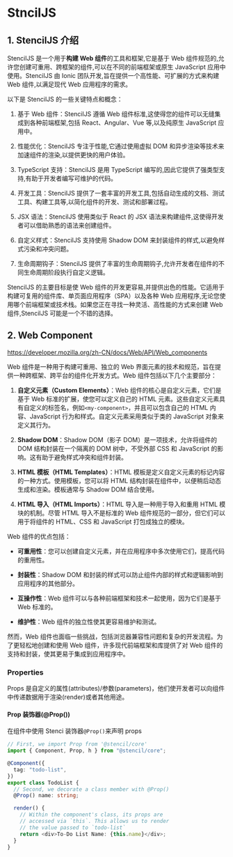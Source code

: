 # StncilJS

## 1. StencilJS 介绍

StencilJS 是一个用于**构建 Web 组件**的工具和框架,它是基于 Web 组件规范的,允许您创建可重用、跨框架的组件,可以在不同的前端框架或原生 JavaScript 应用中使用。StencilJS 由 Ionic 团队开发,旨在提供一个高性能、可扩展的方式来构建 Web 组件,以满足现代 Web 应用程序的需求。

以下是 StencilJS 的一些关键特点和概念：

1. 基于 Web 组件：StencilJS 遵循 Web 组件标准,这使得您的组件可以无缝集成到各种前端框架,包括 React、Angular、Vue 等,以及纯原生 JavaScript 应用中。

2. 性能优化：StencilJS 专注于性能,它通过使用虚拟 DOM 和异步渲染等技术来加速组件的渲染,以提供更快的用户体验。

3. TypeScript 支持：StencilJS 是用 TypeScript 编写的,因此它提供了强类型支持,有助于开发者编写可维护的代码。

4. 开发工具：StencilJS 提供了一套丰富的开发工具,包括自动生成的文档、测试工具、构建工具等,以简化组件的开发、测试和部署过程。

5. JSX 语法：StencilJS 使用类似于 React 的 JSX 语法来构建组件,这使得开发者可以借助熟悉的语法来创建组件。

6. 自定义样式：StencilJS 支持使用 Shadow DOM 来封装组件的样式,以避免样式污染和冲突问题。

7. 生命周期钩子：StencilJS 提供了丰富的生命周期钩子,允许开发者在组件的不同生命周期阶段执行自定义逻辑。

StencilJS 的主要目标是使 Web 组件的开发更容易,并提供出色的性能。它适用于构建可复用的组件库、单页面应用程序（SPA）以及各种 Web 应用程序,无论您使用哪个前端框架或技术栈。如果您正在寻找一种灵活、高性能的方式来创建 Web 组件,StencilJS 可能是一个不错的选择。

## 2. Web Component

https://developer.mozilla.org/zh-CN/docs/Web/API/Web_components

Web 组件是一种用于构建可重用、独立的 Web 界面元素的技术和规范，旨在提供一种跨框架、跨平台的组件化开发方式。Web 组件包括以下几个主要部分：

1. **自定义元素（Custom Elements）**：Web 组件的核心是自定义元素，它们是基于 Web 标准的扩展，使您可以定义自己的 HTML 元素。这些自定义元素具有自定义的标签名，例如`<my-component>`，并且可以包含自己的 HTML 内容、JavaScript 行为和样式。自定义元素采用类似于类的 JavaScript 对象来定义其行为。

2. **Shadow DOM**：Shadow DOM（影子 DOM）是一项技术，允许将组件的 DOM 结构封装在一个隔离的 DOM 树中，不受外部 CSS 和 JavaScript 的影响。这有助于避免样式冲突和组件封装。

3. **HTML 模板（HTML Templates）**：HTML 模板是定义自定义元素的标记内容的一种方式。使用模板，您可以将 HTML 结构封装在组件中，以便稍后动态生成和渲染。模板通常与 Shadow DOM 结合使用。

4. **HTML 导入（HTML Imports）**：HTML 导入是一种用于导入和重用 HTML 模块的机制。尽管 HTML 导入不是标准的 Web 组件规范的一部分，但它们可以用于将组件的 HTML、CSS 和 JavaScript 打包成独立的模块。

Web 组件的优点包括：

- **可重用性**：您可以创建自定义元素，并在应用程序中多次使用它们，提高代码的重用性。

- **封装性**：Shadow DOM 和封装的样式可以防止组件内部的样式和逻辑影响到应用程序的其他部分。

- **互操作性**：Web 组件可以与各种前端框架和技术一起使用，因为它们是基于 Web 标准的。

- **维护性**：Web 组件的独立性使其更容易维护和测试。

然而，Web 组件也面临一些挑战，包括浏览器兼容性问题和复杂的开发流程。为了更轻松地创建和使用 Web 组件，许多现代前端框架和库提供了对 Web 组件的支持和封装，使其更易于集成到应用程序中。

### Properties

Props 是自定义的属性(attributes)/参数(parameters)，他们使开发者可以向组件中传递数据用于渲染(render)或者其他用途。

#### Prop 装饰器(@Prop())

在组件中使用 Stenci 装饰器`@Prop()`来声明 props

```ts
// First, we import Prop from '@stencil/core'
import { Component, Prop, h } from "@stencil/core";

@Component({
  tag: "todo-list",
})
export class TodoList {
  // Second, we decorate a class member with @Prop()
  @Prop() name: string;

  render() {
    // Within the component's class, its props are
    // accessed via `this`. This allows us to render
    // the value passed to `todo-list`
    return <div>To-Do List Name: {this.name}</div>;
  }
}
```
